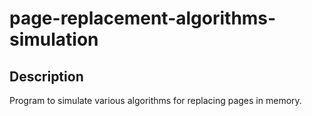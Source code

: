# page-replacement-algorithms-simulation

## Description
Program to simulate various algorithms for replacing pages in memory.
 
